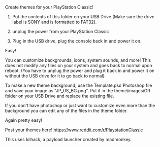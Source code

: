 Create themes for your PlayStation Classic!

1. Put the contents of this folder on your USB Drive (Make sure the drive label is SONY and is formatted to FAT32).

2. unplug the power from your PlayStation Classic

3. Plug in the USB drive, plug the console back in and power it on.

Easy!

You can customize backgrounds, icons, system sounds, and more! This does not modify any files on your system and goes back to normal upon reboot. (You have to unplug the power and plug it back in and power it on without the USB drive for it to go back to normal)

To make a new theme background, use the Template.psd Photoshop file and save your image as "JP_US_BG.png". Put it in the theme\images\GR folder on your USB Drive and replace the existing file.

If you don't have photoshop or just want to customize even more than the background you can edit any of the files in the theme folder.

Again pretty easy!

Post your themes here! https://www.reddit.com/r/PlaystationClassic

This uses lolhack, a payload launcher created by madmonkey.
